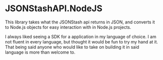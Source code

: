 # JSONStashAPI.NodeJS
This library takes what the JSONStash api returns in JSON, and converts it to Node.js objects for easy interaction with in Node.js projects.

I always liked seeing a SDK for a application in my language of choice. I am not fluent in every language, but thought it would be fun to try my hand at it. That being said anyone who would like to take on building it in said language is more than welcome to.
